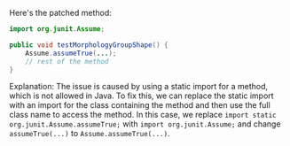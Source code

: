 Here's the patched method:
```java
import org.junit.Assume;

public void testMorphologyGroupShape() {
    Assume.assumeTrue(...);
    // rest of the method
}
```
Explanation:
The issue is caused by using a static import for a method, which is not allowed in Java. To fix this, we can replace the static import with an import for the class containing the method and then use the full class name to access the method. In this case, we replace `import static org.junit.Assume.assumeTrue;` with `import org.junit.Assume;` and change `assumeTrue(...)` to `Assume.assumeTrue(...)`.